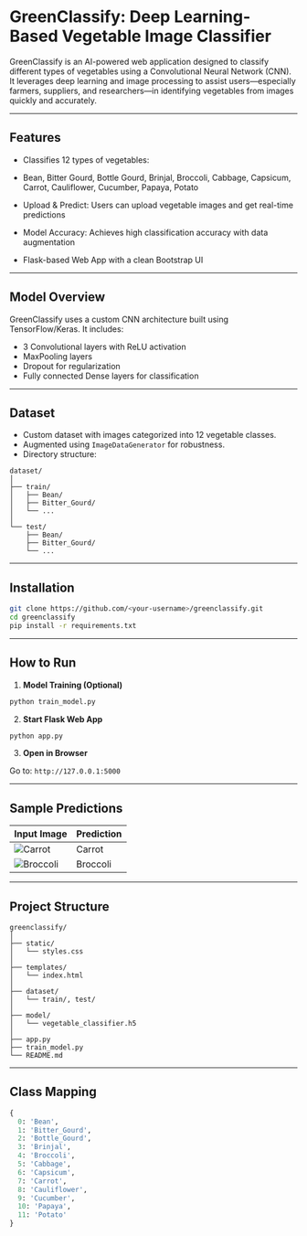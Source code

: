 # GreenClassify: Deep Learning-Based Vegetable Image Classifier

GreenClassify is an AI-powered web application designed to classify different types of vegetables using a Convolutional Neural Network (CNN). It leverages deep learning and image processing to assist users—especially farmers, suppliers, and researchers—in identifying vegetables from images quickly and accurately.

---

##  Features

*  Classifies 12 types of vegetables:

  * Bean, Bitter Gourd, Bottle Gourd, Brinjal, Broccoli, Cabbage, Capsicum, Carrot, Cauliflower, Cucumber, Papaya, Potato
* Upload & Predict: Users can upload vegetable images and get real-time predictions
* Model Accuracy: Achieves high classification accuracy with data augmentation
* Flask-based Web App with a clean Bootstrap UI

---

##  Model Overview

GreenClassify uses a custom CNN architecture built using TensorFlow/Keras. It includes:

* 3 Convolutional layers with ReLU activation
* MaxPooling layers
* Dropout for regularization
* Fully connected Dense layers for classification

---

##  Dataset

* Custom dataset with images categorized into 12 vegetable classes.
* Augmented using `ImageDataGenerator` for robustness.
* Directory structure:

```
dataset/
│
├── train/
│   ├── Bean/
│   ├── Bitter_Gourd/
│   └── ...
│
└── test/
    ├── Bean/
    ├── Bitter_Gourd/
    └── ...
```

---

##  Installation

```bash
git clone https://github.com/<your-username>/greenclassify.git
cd greenclassify
pip install -r requirements.txt
```

---

##  How to Run

1. **Model Training (Optional)**

```python
python train_model.py
```

2. **Start Flask Web App**

```bash
python app.py
```

3. **Open in Browser**

Go to: `http://127.0.0.1:5000`

---

##  Sample Predictions

| Input Image                             | Prediction |
| --------------------------------------- | ---------- |
| ![Carrot](images/sample_carrot.jpg)     | Carrot     |
| ![Broccoli](images/sample_broccoli.jpg) | Broccoli   |

---

##  Project Structure

```
greenclassify/
│
├── static/
│   └── styles.css
│
├── templates/
│   └── index.html
│
├── dataset/
│   └── train/, test/
│
├── model/
│   └── vegetable_classifier.h5
│
├── app.py
├── train_model.py
└── README.md
```

---

## Class Mapping

```python
{
  0: 'Bean',
  1: 'Bitter_Gourd',
  2: 'Bottle_Gourd',
  3: 'Brinjal',
  4: 'Broccoli',
  5: 'Cabbage',
  6: 'Capsicum',
  7: 'Carrot',
  8: 'Cauliflower',
  9: 'Cucumber',
  10: 'Papaya',
  11: 'Potato'
}
```




